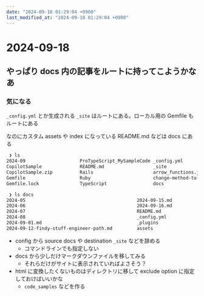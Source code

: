 ```yaml
---
date: "2024-09-18 01:29:04 +0900"
last_modified_at: "2024-09-18 01:29:04 +0900"
---
```


# 2024-09-18
## やっぱり docs 内の記事をルートに持ってこようかなあ

### 気になる
`_config.yml` とか生成される `_site` はルートにある。ローカル用の Gemfile もルートにある

なのにカスタム assets や index になっている README.md などは docs にある

```sh
 ❯ ls
2024-09                    ProTypeScript_MySampleCode _config.yml                get_file_info.sh           template.sh
CopilotSample              README.md                  _site                      get_git_file_info.sh       tmp
CopilotSample.zip          Rails                      arrow_functions.js         js-closure.js
Gemfile                    Ruby                       change-method-to-field.js  monthly-posts.sh
Gemfile.lock               TypeScript                 docs                       prepend-front-matter.sh

 ❯ ls docs
2024-05                                         2024-09-15.md                                   convert_to_tasklist.rb
2024-06                                         2024-09-16.md                                   layered-design-for-ruby-on-rails-application.md
2024-07                                         README.md                                       params.txt
2024-08                                         _config.yml                                     upcase_converter.upcase
2024-09-01.md                                   _plugins
2024-09-12-findy-stuff-engineer-path.md         assets
```

- config から source docs や destination `_site` などを辞める
  - コマンドラインでも指定しない
- docs から少しだけマークダウンファイルを移してみる
  - それらだけがサイトに表示されていればよさそう？
- html に変換したくないものはディレクトリに移して exclude option に指定しておけばいいかな
  - `code_samples` などを作る

